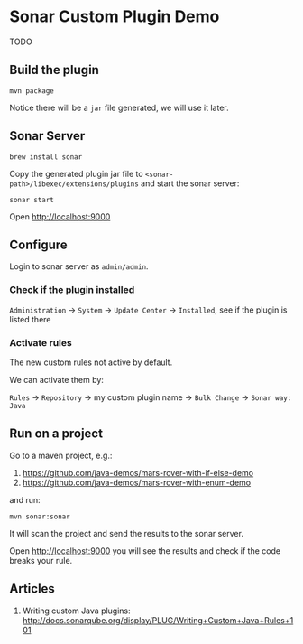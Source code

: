 Sonar Custom Plugin Demo
========================

TODO

Build the plugin
----------------

```
mvn package
```

Notice there will be a `jar` file generated, we will use it later.

Sonar Server
-------------

```
brew install sonar
```

Copy the generated plugin jar file to `<sonar-path>/libexec/extensions/plugins` and start the sonar server:

```
sonar start
```

Open <http://localhost:9000>

Configure
---------

Login to sonar server as `admin/admin`.

### Check if the plugin installed

`Administration` -> `System` -> `Update Center` -> `Installed`, see if the plugin is listed there

### Activate rules

The new custom rules not active by default.

We can activate them by:

`Rules` -> `Repository` -> my custom plugin name -> `Bulk Change` -> `Sonar way: Java`

Run on a project
----------------

Go to a maven project, e.g.:

1. <https://github.com/java-demos/mars-rover-with-if-else-demo>
2. <https://github.com/java-demos/mars-rover-with-enum-demo>

and run:

```
mvn sonar:sonar
```

It will scan the project and send the results to the sonar server.

Open <http://localhost:9000> you will see the results and check if the code breaks your rule.

Articles
--------

1. Writing custom Java plugins: <http://docs.sonarqube.org/display/PLUG/Writing+Custom+Java+Rules+101>


